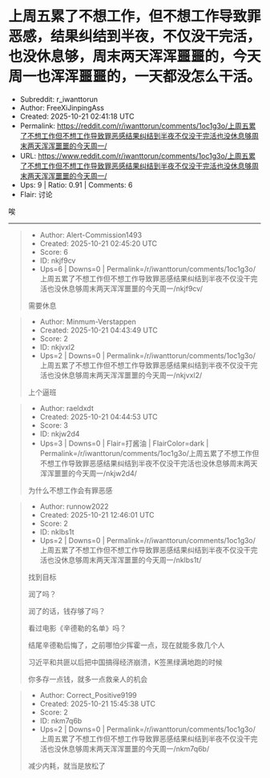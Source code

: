 # 上周五累了不想工作，但不想工作导致罪恶感，结果纠结到半夜，不仅没干完活，也没休息够，周末两天浑浑噩噩的，今天周一也浑浑噩噩的，一天都没怎么干活。

- Subreddit: r_iwanttorun
- Author: FreeXiJinpingAss
- Created: 2025-10-21 02:41:18 UTC
- Permalink: https://reddit.com/r/iwanttorun/comments/1oc1g3o/上周五累了不想工作但不想工作导致罪恶感结果纠结到半夜不仅没干完活也没休息够周末两天浑浑噩噩的今天周一/
- URL: https://www.reddit.com/r/iwanttorun/comments/1oc1g3o/上周五累了不想工作但不想工作导致罪恶感结果纠结到半夜不仅没干完活也没休息够周末两天浑浑噩噩的今天周一/
- Ups: 9 | Ratio: 0.91 | Comments: 6
- Flair: 讨论


唉


---

> - Author: Alert-Commission1493
> - Created: 2025-10-21 02:45:20 UTC
> - Score: 6
> - ID: nkjf9cv
> - Ups=6 | Downs=0 | Permalink=/r/iwanttorun/comments/1oc1g3o/上周五累了不想工作但不想工作导致罪恶感结果纠结到半夜不仅没干完活也没休息够周末两天浑浑噩噩的今天周一/nkjf9cv/
>
> 需要休息

> - Author: Minmum-Verstappen
> - Created: 2025-10-21 04:43:49 UTC
> - Score: 2
> - ID: nkjvxl2
> - Ups=2 | Downs=0 | Permalink=/r/iwanttorun/comments/1oc1g3o/上周五累了不想工作但不想工作导致罪恶感结果纠结到半夜不仅没干完活也没休息够周末两天浑浑噩噩的今天周一/nkjvxl2/
>
> 上个逼班

> - Author: raeldxdt
> - Created: 2025-10-21 04:44:53 UTC
> - Score: 3
> - ID: nkjw2d4
> - Ups=3 | Downs=0 | Flair=打酱油 | FlairColor=dark | Permalink=/r/iwanttorun/comments/1oc1g3o/上周五累了不想工作但不想工作导致罪恶感结果纠结到半夜不仅没干完活也没休息够周末两天浑浑噩噩的今天周一/nkjw2d4/
>
> 为什么不想工作会有罪恶感

> - Author: runnow2022
> - Created: 2025-10-21 12:46:01 UTC
> - Score: 2
> - ID: nklbs1t
> - Ups=2 | Downs=0 | Permalink=/r/iwanttorun/comments/1oc1g3o/上周五累了不想工作但不想工作导致罪恶感结果纠结到半夜不仅没干完活也没休息够周末两天浑浑噩噩的今天周一/nklbs1t/
>
> 找到目标
> 
> 
> 润了吗？
> 
> 
> 润了的话，钱存够了吗？
> 
> 看过电影《辛德勒的名单》吗？
> 
> 
> 结尾辛德勒后悔了，之前哪怕少挥霍一点，现在就能多救几个人
> 
> 习近平和共匪以后把中国搞得经济崩溃，K签黑绿满地跑的时候
> 
> 你多存一点钱，就多一点救亲人的机会

> - Author: Correct_Positive9199
> - Created: 2025-10-21 15:45:38 UTC
> - Score: 2
> - ID: nkm7q6b
> - Ups=2 | Downs=0 | Permalink=/r/iwanttorun/comments/1oc1g3o/上周五累了不想工作但不想工作导致罪恶感结果纠结到半夜不仅没干完活也没休息够周末两天浑浑噩噩的今天周一/nkm7q6b/
>
> 减少内耗，就当是放松了
